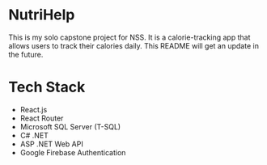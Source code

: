 # NutriHelp

This is my solo capstone project for NSS. It is a calorie-tracking app that allows users to track their calories daily. This README will get an update in the future.


# Tech Stack

- React.js
- React Router
- Microsoft SQL Server (T-SQL)
- C# .NET
- ASP .NET Web API
- Google Firebase Authentication
